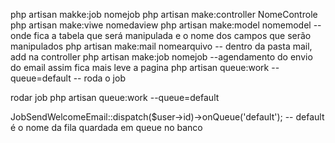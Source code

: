
php artisan makke:job nomejob
php artisan make:controller NomeControle
php artisan make:viwe nomedaview
php artisan make:model nomemodel -- onde fica a tabela que será manipulada e o nome dos campos que serão manipulados
php artisan make:mail nomearquivo -- dentro da pasta mail, add na controller
php artisan make:job nomejob --agendamento do envio do email assim fica mais leve a pagina
php artisan queue:work --queue=default -- roda o job

rodar job php artisan queue:work --queue=default

JobSendWelcomeEmail::dispatch($user->id)->onQueue('default'); -- default é o nome da fila quardada em queue no banco